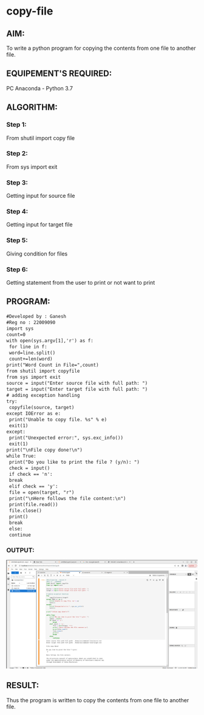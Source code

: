 # copy-file
## AIM:
To write a python program for copying the contents from one file to another file.
## EQUIPEMENT'S REQUIRED: 
PC
Anaconda - Python 3.7
## ALGORITHM: 
### Step 1:
From shutil import copy file
### Step 2: 
From sys import exit 
### Step 3: 
Getting input for source file
### Step 4:  
Getting input for target file
### Step 5: 
Giving condition for files
### Step 6: 
Getting statement from the user to print or not want to print
## PROGRAM:
```
#Developed by : Ganesh 
#Reg no : 22009090
import sys
count=0
with open(sys.argv[1],'r') as f:
 for line in f:
 word=line.split()
 count+=len(word)
print("Word Count in File=",count)
from shutil import copyfile
from sys import exit
source = input("Enter source file with full path: ")
target = input("Enter target file with full path: ")
# adding exception handling
try:
 copyfile(source, target)
except IOError as e:
 print("Unable to copy file. %s" % e)
 exit(1)
except:
 print("Unexpected error:", sys.exc_info())
 exit(1)
print("\nFile copy done!\n")
while True:
 print("Do you like to print the file ? (y/n): ")
 check = input()
 if check == 'n':
 break
 elif check == 'y':
 file = open(target, "r")
 print("\nHere follows the file content:\n")
 print(file.read())
 file.close()
 print()
 break
 else:
 continue
```
### OUTPUT:
![output](./WhatsApp%20Image%202023-01-26%20at%2011.12.56.jpg)

## RESULT:
Thus the program is written to copy the contents from one file to another file.
